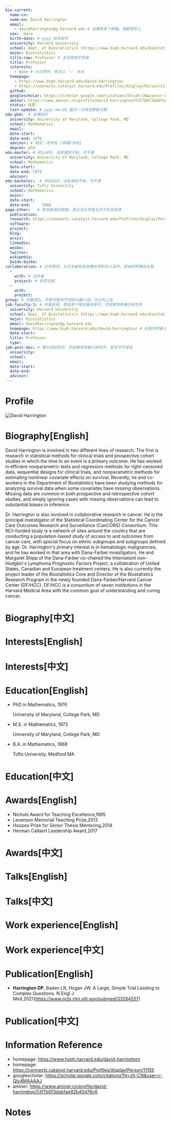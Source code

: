 ```yaml
---
bio-current:
  name-cn: 
  name-en: David Harrington
  email: 
    - davidharrington@g.harvard.edu # 如果有多个邮箱，请都填写上
  sex:  male
  birth-date: # yyyy 到年即可
  university: Harvard University 
  school: Dept, of Biostatistics [https://www.hsph.harvard.edu/biostatistics/] # 格式：学院名称[学院官网链接]
  major: Biostatistics
  title-raw: Professor # 主页原始字符串
  title: Professor
  interests: 
    - None # 分点罗列，依次以 ‘-’ 开头
  homepage: 
    - https://www.hsph.harvard.edu/david-harrington/
    - https://connects.catalyst.harvard.edu/Profiles/display/Person/11155
  github: 
  googlescholar: https://scholar.google.com/citations?hl=zh-CN&user=r-QIy4MAAAAJ 
  aminer: https://www.aminer.cn/profile/david-harrington/53f7b0f3dabfae92b40d76c6
  status: 在职
  last-update: # yyyy-mm-dd 最近一次信息更新日期
edu-phd:  # 读博经历
  university: University of Maryland, College Park, MD
  school: Mathematics
  email: 
  date-start: 
  date-end: 1976
  advisor: # 格式：导师名 [邮箱/网址]
  degree: phd
edu-master: # 硕士经历，没有或找不到，可不填
  university: University of Maryland, College Park, MD
  school: Mathematics
  date-start: 
  date-end: 1973
  advisor:
edu-bachelor:  # 本科经历，没有或找不到，可不填
  university: Tufts University
  school: Mathematics
  major: 
  date-start: 
  date-end: 	1968
page-other:   # 其他有用的链接，部分可从学者主页子栏目获得
  publication: 
  research: https://connects.catalyst.harvard.edu/Profiles/display/Person/11155/Network/ResearchAreas
  software: 
  project: 
  blog: 
  arxiv: 
  linkedin: 
  weibo:
  twitter:
  wikipedia:
  baidu-baike:
collaboration: # 合作研究，关注学者和其他哪些学科的人合作，具体研究哪些主题
  - 
    with: # 合作者
    project: # 研究主题
  - 
    with: 
    project: 
group: # 所属团队，学者可能有不同的兴趣小组，可以列上去
job-faculty-1: # 所属机构，若有多个增加编号即可，字段填写参看示例文件
  university: Harvard University 
  school: Dept, of Biostatistics [https://www.hsph.harvard.edu/biostatistics/] # 格式：学院名称[学院官网链接]
  major: Biostatistics
  email: davidharrington@g.harvard.edu
  homepage: https://www.hsph.harvard.edu/david-harrington/ # 机构内学者主页
  date-start: 
  title: Professor
  type: 
job-post-doc: # 博士后研究员，字段填写参看示例文件，若无可不填写
  university: 
  school: 
  email: 
  date-start: 
  date-end: 
  advisor: 
---
```


# Profile

![David Harrington](https://connects.catalyst.harvard.edu/Profiles/profile/Modules/CustomViewPersonGeneralInfo/PhotoHandler.ashx?NodeID=1248390)

# Biography[English]

David Harrington is involved in two different lines of research. The first is research in statistical methods for clinical trials and prospective cohort studies in which the time to an event is a primary outcome. He has worked in efficient nonparametric tests and regression methods for right-censored data, sequential designs for clinical trials, and nonparametric methods for estimating nonlinear covariate effects on survival. Recently, he and co-workers in the Department of Biostatistics have been studying methods for analyzing survival data when some covariates have missing observations. Missing data are common in both prospective and retrospective cohort studies, and simply ignoring cases with missing observations can lead to substantial biases in inference.

Dr. Harrington is also involved in collaborative research in cancer. He is the principal investigator of the Statistical Coordinating Center for the Cancer Care Outcomes Research and Surveillance (CanCORS) Consortium. This NCI-funded study is a network of sites around the country that are conducting a population-based study of access to and outcomes from cancer care, with special focus on ethnic subgroups and subgroups defined by age. Dr. Harrington's primary interest is in hematologic malignancies, and he has worked in that area with Dana-Farber investigators. He and Margaret Shipp of the Dana-Farber co-chaired the Internationl non-Hodgkin's Lymphoma Prognostic Factors Project, a collobration of United States, Canadian and European treatment centers. He is also currently the project leader of the Biostatistics Core and Director of the Biostatistics Research Program in the newly founded Dana-Farber/Harvard Cancer Center (DF/HCC). DF/HCC is a consortium of seven institutions in the Harvard Medical Area with the common goal of understanding and curing cancer.

# Biography[中文]

# Interests[English]

# Interests[中文]

# Education[English]

- PhD in Mathematics, 1976
    
    University of Maryland, College Park, MD

- M.S. in Mathematics, 1973
    
    University of Maryland, College Park, MD

- B.A. in Mathematics, 1968  

    Tufts University, Medford MA

# Education[中文]

# Awards[English]

- Nichols Award for Teaching Excellence,1995
- Levenson Memorial Teaching Prize,2013
- Hoopes Prize for Senior Thesis Mentoring,2014
- Herman Callaert Leadership Award,2017

# Awards[中文]

# Talks[English]

# Talks[中文]

# Work experience[English]

# Work experience[中文]

# Publication[English]

- **Harrington DP**, Baden LR, Hogan JW. A Large, Simple Trial Leading to Complex Questions. N Engl J Med,2021(https://www.ncbi.nlm.nih.gov/pubmed/33264557)

# Publication[中文]

# Information Reference

- homepage: https://www.hsph.harvard.edu/david-harrington/
- homepage: https://connects.catalyst.harvard.edu/Profiles/display/Person/11155
- googlescholar: https://scholar.google.com/citations?hl=zh-CN&user=r-QIy4MAAAAJ 
- aminer: https://www.aminer.cn/profile/david-harrington/53f7b0f3dabfae92b40d76c6

# Notes